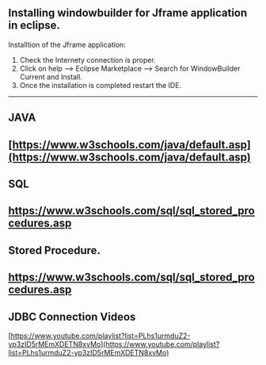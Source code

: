 Installing windowbuilder for Jframe application in eclipse.
-----------------------------------------------------------
Installtion of the Jframe application:

1. Check the Internety connection is proper.
2. Click on help --> Eclipse Marketplace --> Search for WindowBuilder Current and Install.
3. Once the installation is completed restart the IDE.
-----------------------------------------------------------
JAVA
-----------------------------------------------------------
[https://www.w3schools.com/java/default.asp](https://www.w3schools.com/java/default.asp)
-----------------------------------------------------------
SQL
-----------------------------------------------------------
[https://www.w3schools.com/sql/sql_stored_procedures.asp ](https://www.w3schools.com/sql/default.asp)
-----------------------------------------------------------
Stored Procedure.
-----------------------------------------------------------
[https://www.w3schools.com/sql/sql_stored_procedures.asp ](https://www.w3schools.com/sql/sql_stored_procedures.asp )
-----------------------------------------------------------
JDBC Connection Videos
-----------------------------------------------------------
[https://www.youtube.com/playlist?list=PLhs1urmduZ2-yp3zID5rMEmXDETN8xvMo](https://www.youtube.com/playlist?list=PLhs1urmduZ2-yp3zID5rMEmXDETN8xvMo)
